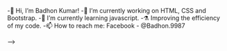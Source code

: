 -👋 Hi, I’m Badhon Kumar!
-🔭 I’m currently working on HTML, CSS and Bootstrap.
-🌱 I’m currently learning javascript.
-⚗️ Improving the efficiency of my code.
-📫 How to reach me: Facebook - @Badhon.9987
<!-- Badhon9987/Badhon9987 is a ✨ special ✨ repository because its `README.md` (this file) appears on your GitHub profile.
You can click the Preview link to take a look at your changes.
---> -->
